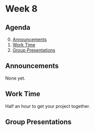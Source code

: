 # Week 8

## Agenda
0. [Announcements](#announcements)
1. [Work Time](#work_time)
2. [Group Presentations](#presentations)


## <span id="announcements">Announcements</span>

None yet.

## <span id="work_time">Work Time</span>

Half an hour to get your project together.

## <span id="presentations">Group Presentations</span>

